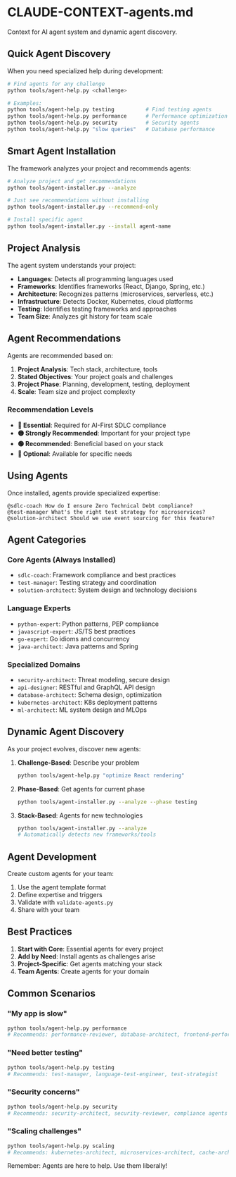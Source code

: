 # CLAUDE-CONTEXT-agents.md

Context for AI agent system and dynamic agent discovery.

## Quick Agent Discovery

When you need specialized help during development:

```bash
# Find agents for any challenge
python tools/agent-help.py <challenge>

# Examples:
python tools/agent-help.py testing          # Find testing agents
python tools/agent-help.py performance      # Performance optimization
python tools/agent-help.py security         # Security agents
python tools/agent-help.py "slow queries"   # Database performance
```

## Smart Agent Installation

The framework analyzes your project and recommends agents:

```bash
# Analyze project and get recommendations
python tools/agent-installer.py --analyze

# Just see recommendations without installing
python tools/agent-installer.py --recommend-only

# Install specific agent
python tools/agent-installer.py --install agent-name
```

## Project Analysis

The agent system understands your project:
- **Languages**: Detects all programming languages used
- **Frameworks**: Identifies frameworks (React, Django, Spring, etc.)
- **Architecture**: Recognizes patterns (microservices, serverless, etc.)
- **Infrastructure**: Detects Docker, Kubernetes, cloud platforms
- **Testing**: Identifies testing frameworks and approaches
- **Team Size**: Analyzes git history for team scale

## Agent Recommendations

Agents are recommended based on:
1. **Project Analysis**: Tech stack, architecture, tools
2. **Stated Objectives**: Your project goals and challenges
3. **Project Phase**: Planning, development, testing, deployment
4. **Scale**: Team size and project complexity

### Recommendation Levels
- **🔴 Essential**: Required for AI-First SDLC compliance
- **🟡 Strongly Recommended**: Important for your project type
- **🟢 Recommended**: Beneficial based on your stack
- **🔵 Optional**: Available for specific needs

## Using Agents

Once installed, agents provide specialized expertise:

```
@sdlc-coach How do I ensure Zero Technical Debt compliance?
@test-manager What's the right test strategy for microservices?
@solution-architect Should we use event sourcing for this feature?
```

## Agent Categories

### Core Agents (Always Installed)
- `sdlc-coach`: Framework compliance and best practices
- `test-manager`: Testing strategy and coordination
- `solution-architect`: System design and technology decisions

### Language Experts
- `python-expert`: Python patterns, PEP compliance
- `javascript-expert`: JS/TS best practices
- `go-expert`: Go idioms and concurrency
- `java-architect`: Java patterns and Spring

### Specialized Domains
- `security-architect`: Threat modeling, secure design
- `api-designer`: RESTful and GraphQL API design
- `database-architect`: Schema design, optimization
- `kubernetes-architect`: K8s deployment patterns
- `ml-architect`: ML system design and MLOps

## Dynamic Agent Discovery

As your project evolves, discover new agents:

1. **Challenge-Based**: Describe your problem
   ```bash
   python tools/agent-help.py "optimize React rendering"
   ```

2. **Phase-Based**: Get agents for current phase
   ```bash
   python tools/agent-installer.py --analyze --phase testing
   ```

3. **Stack-Based**: Agents for new technologies
   ```bash
   python tools/agent-installer.py --analyze
   # Automatically detects new frameworks/tools
   ```

## Agent Development

Create custom agents for your team:

1. Use the agent template format
2. Define expertise and triggers
3. Validate with `validate-agents.py`
4. Share with your team

## Best Practices

1. **Start with Core**: Essential agents for every project
2. **Add by Need**: Install agents as challenges arise
3. **Project-Specific**: Get agents matching your stack
4. **Team Agents**: Create agents for your domain

## Common Scenarios

### "My app is slow"
```bash
python tools/agent-help.py performance
# Recommends: performance-reviewer, database-architect, frontend-performance
```

### "Need better testing"
```bash
python tools/agent-help.py testing
# Recommends: test-manager, language-test-engineer, test-strategist
```

### "Security concerns"
```bash
python tools/agent-help.py security
# Recommends: security-architect, security-reviewer, compliance agents
```

### "Scaling challenges"
```bash
python tools/agent-help.py scaling
# Recommends: kubernetes-architect, microservices-architect, cache-architect
```

Remember: Agents are here to help. Use them liberally!